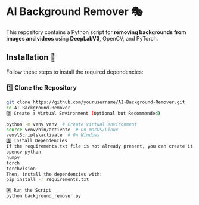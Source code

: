 # AI Background Remover 🎭  

This repository contains a Python script for **removing backgrounds from images and videos** using **DeepLabV3**, OpenCV, and PyTorch.  

## Installation 🔧  

Follow these steps to install the required dependencies:  

### 1️⃣ **Clone the Repository**  
```bash
git clone https://github.com/yourusername/AI-Background-Remover.git
cd AI-Background-Remover
2️⃣ Create a Virtual Environment (Optional but Recommended)

python -m venv venv  # Create virtual environment
source venv/bin/activate  # On macOS/Linux
venv\Scripts\activate  # On Windows
3️⃣ Install Dependencies
If the requirements.txt file is not already present, you can create it by running:
opencv-python
numpy
torch
torchvision
Then, install the dependencies with:
pip install -r requirements.txt

4️⃣ Run the Script
python background_remover.py

